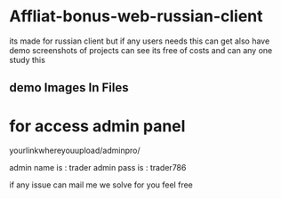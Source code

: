 # Affliat-bonus-web-russian-client
its made for russian client but if any users needs this can get 
also have demo screenshots of projects can see
its free of costs and can any one study this

## demo Images In Files

# for access admin panel
yourlinkwhereyouupload/adminpro/

admin name is : trader
admin pass is : trader786

if any issue can mail me we solve for you feel free
